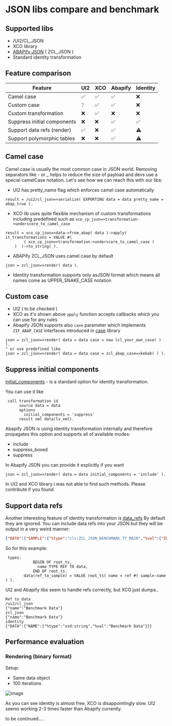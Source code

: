 # JSON libs compare and benchmark

## Supported libs
- /UI2/CL_JSON
- XCO library
- [ABAPify JSON](https://github.com/abapify/json) ( ZCL_JSON )
- Standard identity transformation

## Feature comparison

| Feature                     | UI2 | XCO | Abapify | Identity
|-----------------------------|-----|-----|---------|----------
| Camel case                  | ✅ | ✅ | ✅ | ❌
| Custom case                 | ❔ | ✅ | ✅ | ❌
| Custom transformation       | ❌ | ✅ | ❌ | ❌
| Suppress initial components | ❌ | ❌ | ✅ | ✅ 
| Support data refs (render)  | ✅ | ❌ | ✅ | ⚠️
| Support polymorphic tables  | ❌ | ❌ | ✅ | ⚠️ 

## Camel case
Camel case is usually the most common case in JSON world. Removing separators like - or _ helps to reduce the size of payload and devs use a special camelCase notation.
Let's see how we can reach this with our libs:
- UI2 has pretty_name flag which enforces camel case automatically
```abap
result = /ui2/cl_json=>serialize( EXPORTING data = data pretty_name = abap_true ).
```
- XCO lib uses quite flexible mechanism of custom transformations including predefined such as `xco_cp_json=>transformation->underscore_to_camel_case`
```
result = xco_cp_json=>data->from_abap( data )->apply( it_transformations = VALUE #(
        ( xco_cp_json=>transformation->underscore_to_camel_case )
    )  )->to_string( ).
```
- ABAPify ZCL_JSON uses camel case by default
```
json = zcl_json=>render( data ).
```
- Identity transformation supports only asJSON format which means all names come as UPPER_SNAKE_CASE notation

## Custom case
- UI2 ( to be checked )
- XCO as it's shown above `apply` function accepts callbacks which you can use for any rules
- Abapify JSON supports also `case` parameter which implements `ZIF_ABAP_CASE` interfaces introduced in [case](https://github.com/abapify/case) library
```
json = zcl_json=>render( data = data case = new lcl_your_own_case( ) ).
" or use predefined like
json = zcl_json=>render( data = data case = zcl_abap_case=>kebab( ) ).
```
## Suppress initial components 
[initial_components](https://help.sap.com/doc/abapdocu_latest_index_htm/latest/en-US/index.htm?file=abapcall_transformation_options.htm#!ABAP_ADDITION_3@3@) - is a standard option for identity transformation. 

You can use it like
```
 call transformation id
      source data = data
      options
        initial_components = 'suppress'
      result xml data(lv_xml).
```
Abapify JSON is using identity transformation internally and therefore propagates this option and supports all of available modes:
- include
- suppress_boxed
- suppress

In Abapify JSON you can provide it explicitly if you want
```
json = zcl_json=>render( data = data initial_components = 'include' ).
```

In UI2 and XCO library i was not able to find such methods. Please contribute if you found.


## Support data refs

Another interesting feature of identity transformation is [data_refs](https://help.sap.com/doc/abapdocu_latest_index_htm/latest/en-US/index.htm?file=abapcall_transformation_options.htm#!ABAP_ADDITION_2@2@)
By default they are ignored. You can include data refs into your JSON but they will be output in a very weird manner:
```json
{"DATA":{"SAMPLE":{"%type":"cls:ZCL_JSON_BENCHMARK.TY_MAIN","%val":{"ID":1,"NAME":"Benchmark Data",
```

So for this example:
```
 types:
            BEGIN OF root_ts,
              name TYPE REF TO data,
            END OF root_ts.
        data(ref_to_sample) = VALUE root_ts( name = ref #( sample-name ) ).
```

UI2 and Abapify libs seem to handle refs correctly, but XCO just dumps.. 
```
Ref to data
/ui2/cl_json
{"name":"Benchmark Data"}  
zcl_json
{"name":"Benchmark Data"}  
identity
{"DATA":{"NAME":{"%type":"xsd:string","%val":"Benchmark Data"}}}  
```

## Performance evaluation

### Rendering (binary format)

Setup:
- Same data object
- 100 iterations

![image](https://github.com/user-attachments/assets/43c986f2-bf94-4cca-8ae5-d9724fca1268)

As you can see identity is almost free, XCO is disappointingly slow. UI2 seems working 2-3 times faster than Abapify currently.

to be continued....

  
  
  

